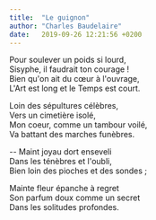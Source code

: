 ```yaml
---
title:  "Le guignon"
author: "Charles Baudelaire"
date:   2019-09-26 12:21:56 +0200
---
```


Pour soulever un poids si lourd,  
Sisyphe, il faudrait ton courage !  
Bien qu'on ait du cœur à l'ouvrage,  
L'Art est long et le Temps est court.

Loin des sépultures célèbres,  
Vers un cimetière isolé,  
Mon coeur, comme un tambour voilé,  
Va battant des marches funèbres.

-- Maint joyau dort enseveli  
Dans les ténèbres et l'oubli,  
Bien loin des pioches et des sondes ;

Mainte fleur épanche à regret  
Son parfum doux comme un secret  
Dans les solitudes profondes.

